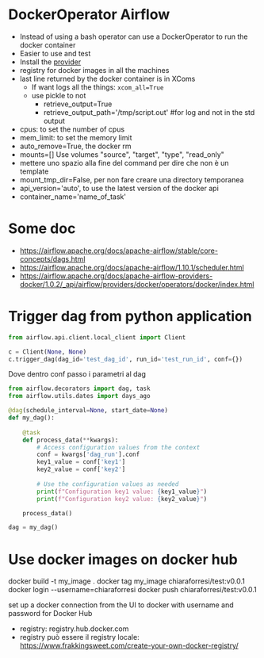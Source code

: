 # DockerOperator Airflow
- Instead of using a bash operator can use a DockerOperator to run the docker container
- Easier to use and test
- Install the [provider](https://airflow.apache.org/docs/apache-airflow-providers-docker/stable/index.html)
- registry for docker images in all the machines
- last line returned by the docker container is in XComs
  - If want logs all the things: `xcom_all=True`
  - use pickle to not 
    - retrieve_output=True
    - retrieve_output_path='/tmp/script.out' #for log and not in the std output
- cpus: to set the number of cpus
- mem_limit: to set the memory limit
- auto_remove=True, the docker rm
- mounts=[] Use volumes "source", "target", "type", "read_only"
- mettere uno spazio alla fine del command per dire che non è un template
- mount_tmp_dir=False, per non fare creare una directory temporanea
- api_version='auto', to use the latest version of the docker api
- container_name='name_of_task'

# Some doc
- https://airflow.apache.org/docs/apache-airflow/stable/core-concepts/dags.html
- https://airflow.apache.org/docs/apache-airflow/1.10.1/scheduler.html
- https://airflow.apache.org/docs/apache-airflow-providers-docker/1.0.2/_api/airflow/providers/docker/operators/docker/index.html

# Trigger dag from python application

```python
from airflow.api.client.local_client import Client

c = Client(None, None)
c.trigger_dag(dag_id='test_dag_id', run_id='test_run_id', conf={})
```

Dove dentro conf passo i parametri al dag

```python
from airflow.decorators import dag, task
from airflow.utils.dates import days_ago

@dag(schedule_interval=None, start_date=None)
def my_dag():
    
    @task
    def process_data(**kwargs):
        # Access configuration values from the context
        conf = kwargs['dag_run'].conf
        key1_value = conf['key1']
        key2_value = conf['key2']
        
        # Use the configuration values as needed
        print(f"Configuration key1 value: {key1_value}")
        print(f"Configuration key2 value: {key2_value}")

    process_data()

dag = my_dag()
```


# Use docker images on docker hub
docker build -t my_image .
docker tag my_image chiaraforresi/test:v0.0.1
docker login --username=chiaraforresi
docker push chiaraforresi/test:v0.0.1 

set up a docker connection from the UI to docker with username and password for Docker Hub
- registry: registry.hub.docker.com
- registry può essere il registry locale: https://www.frakkingsweet.com/create-your-own-docker-registry/